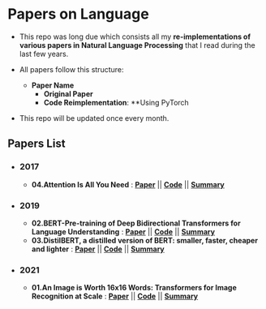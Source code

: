 # Papers on Language

- This repo was long due which consists all my **re-implementations of various papers in Natural Language Processing** that I read during the last few years.

- All papers follow this structure:
  * **Paper Name**
    - **Original Paper**
    - **Code Reimplementation**: **Using PyTorch
    
- This repo will be updated once every month.

## Papers List

- ### 2017
  - **04.Attention Is All You Need** : [**Paper**](https://arxiv.org/pdf/1706.03762v5.pdf) || [**Code**](https://github.com/AdiNarendra98/Papers-on-Language/tree/main/Re-Implementations/04.Attention%20Is%20All%20You%20Need) || [**Summary**](https://github.com/AdiNarendra98/Papers-on-Language/tree/main/Paper%20Summaries/04.Attention%20Is%20All%20You%20Need)
  
- ### 2019
  - **02.BERT-Pre-training of Deep Bidirectional Transformers for Language Understanding** : [**Paper**](https://arxiv.org/pdf/1810.04805v2.pdf) || [**Code**](https://github.com/AdiNarendra98/Papers-on-Language/tree/main/Re-Implementations/02.BERT-Pre-training%20of%20Deep%20Bidirectional%20Transformers%20for%20Language%20Understanding) || [**Summary**](https://github.com/AdiNarendra98/Papers-on-Language/tree/main/Paper%20Summaries/02.BERT-Pre-training%20of%20Deep%20Bidirectional%20Transformers%20for%20Language%20Understanding)
  - **03.DistilBERT, a distilled version of BERT: smaller, faster, cheaper and lighter** : [**Paper**](https://arxiv.org/pdf/1910.01108v4.pdf) || [**Code**](https://github.com/AdiNarendra98/Papers-on-Language/tree/main/Re-Implementations/03.DistilBERT%2C%20a%20distilled%20version%20of%20BERT-%20smaller%2C%20faster%2C%20cheaper%20and%20lighter) || [**Summary**](https://github.com/AdiNarendra98/Papers-on-Language/tree/main/Paper%20Summaries/03.DistilBERT%2C%20a%20distilled%20version%20of%20BERT-%20smaller%2C%20faster%2C%20cheaper%20and%20lighter)

- ### 2021
  - **01.An Image is Worth 16x16 Words: Transformers for Image Recognition at Scale** : [**Paper**](https://arxiv.org/abs/2010.11929) || [**Code**](https://github.com/AdiNarendra98/Papers-on-Language/tree/main/Re-Implementations/01.An%20Image%20is%20Worth%2016x16%20Words-Transformers%20for%20Image%20Recognition%20at%20Scale) || [**Summary**](https://github.com/AdiNarendra98/Papers-on-Language/tree/main/Paper%20Summaries/01.An%20Image%20is%20Worth%2016x16%20Words-Transformers%20for%20Image%20Recognition%20at%20Scale)
